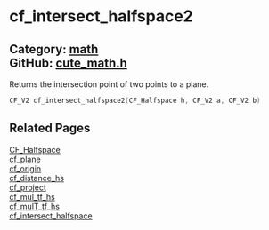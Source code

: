 [](../header.md ':include')

# cf_intersect_halfspace2

Category: [math](/api_reference?id=math)  
GitHub: [cute_math.h](https://github.com/RandyGaul/cute_framework/blob/master/include/cute_math.h)  
---

Returns the intersection point of two points to a plane.

```cpp
CF_V2 cf_intersect_halfspace2(CF_Halfspace h, CF_V2 a, CF_V2 b)
```

## Related Pages

[CF_Halfspace](/math/cf_halfspace.md)  
[cf_plane](/math/cf_plane.md)  
[cf_origin](/math/cf_origin.md)  
[cf_distance_hs](/math/cf_distance_hs.md)  
[cf_project](/math/cf_project.md)  
[cf_mul_tf_hs](/math/cf_mul_tf_hs.md)  
[cf_mulT_tf_hs](/math/cf_mult_tf_hs.md)  
[cf_intersect_halfspace](/math/cf_intersect_halfspace.md)  
